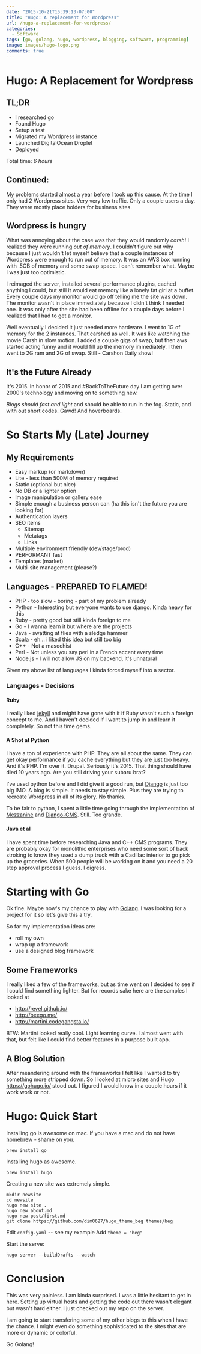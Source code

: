 ```yaml
---
date: "2015-10-21T15:39:13-07:00"
title: "Hugo: A replacement for Wordpress"
url: /hugo-a-replacement-for-wordpress/
categories:
  - Software
tags: [go, golang, hugo, wordpress, blogging, software, programming]
image: images/hugo-logo.png
comments: true
---
```



# Hugo: A Replacement for Wordpress

## TL;DR

- I researched go
- Found Hugo
- Setup a test
- Migrated my Wordpress instance
- Launched DigitalOcean Droplet
- Deployed

Total time: _6 hours_

## Continued:

My problems started almost a year before I took up this cause. At the time I only had 2 Wordpress sites. Very very low traffic.  Only a couple users a day.  They were mostly place holders for business sites.  

## Wordpress is hungry

What was annoying about the case was that they would randomly _carsh_! I realized they were running _out of memory_. I couldn't figure out why because I just wouldn't let myself believe that a couple instances of Wordpress were enough to run out of memory. It was an AWS box running with .5GB of memory and some swap space. I can't remember what. Maybe I was just too optimistic.


I reimaged the server, installed several performance plugins, cached anything I could, but still it would eat memory like a lonely fat girl at a buffet. Every couple days my monitor would go off telling me the site was down. The monitor wasn't in place immediately because I didn't think I needed one. It was only after the site had been offline for a couple days before I realized that I had to get a monitor.


Well eventually I decided it just needed more hardware. I went to 1G of memory for the 2 instances. That carshed as well. It was like watching the movie Carsh in slow motion. I added a couple gigs of swap, but then aws started acting funny and it would fill up the memory immediately. I then went to 2G ram and 2G of swap. Still - Carshon Daily show!

## It's the Future Already

It's 2015. In honor of 2015 and #BackToTheFuture day I am getting over 2000's technology and moving on to something new.

_Blogs should fast and light_ and should be able to run in the fog. Static, and with out short codes. Gawd! And hoverboards.


# So Starts My (Late) Journey


## My Requirements

- Easy markup (or markdown)
- Lite - less than 500M of memory required
- Static (optional but nice)
- No DB or a lighter option
- Image manipulation or gallery ease
- Simple enough a business person can (ha this isn't the future you are looking for)
- Authentication layers
- SEO items
    - Sitemap
    - Metatags
    - Links
- Multiple environment friendly (dev/stage/prod)
- PERFORMANT fast
- Templates (market)
- Multi-site management (please?)

## Languages - PREPARED TO FLAMED!

- PHP - too slow - boring - part of my problem already
- Python - Interesting but everyone wants to use django. Kinda heavy for this
- Ruby - pretty good but still kinda foreign to me
- Go - I wanna learn it but where are the projects
- Java - swatting at flies with a sledge hammer
- Scala - eh... i liked this idea but still too big
- C++ - Not a masochist
- Perl - Not unless you say perl in a French accent every time
- Node.js - I will not allow JS on my backend, it's unnatural


Given my above list of languages I kinda forced myself into a sector.  

### Languages - Decisions

#### Ruby

I really liked [jekyll](http://jekyllrb.com/docs/home/) and might have gone with it if Ruby wasn't such a foreign concept to me. And I haven't decided if I want to jump in and learn it completely. So not this time gems.

#### A Shot at Python

I have a ton of experience with PHP. They are all about the same. They can get okay performance if you cache everything but they are just too heavy. And it's PHP. I'm over it. Drupal. Seriously it's 2015. That thing should have died 10 years ago.  Are you still driving your subaru brat?

I've used python before and I did give it a good run, but [Django](https://www.djangoproject.com/) is just too big IMO. A blog is simple. It needs to stay simple. Plus they are trying to recreate Wordpress in all of its glory. No thanks.

To be fair to python, I spent a little time going through the implementation of [Mezzanine](http://mezzanine.jupo.org/) and [Django-CMS](http://www.django-cms.org/en/).  Still. Too grande.

#### Java et al

I have spent time before researching Java and C++ CMS programs. They are probably okay for monolithic enterprises who need some sort of back stroking to know they used a dump truck with a Cadillac interior to go pick up the groceries.  When 500 people will be working on it and you need a 20 step approval process I guess. I digress.

# Starting with Go

Ok fine. Maybe now's my chance to play with [Golang](https://golang.org/). I was looking for a project for it so let's give this a try.

So far my implementation ideas are:
- roll my own
- wrap up a framework
- use a designed blog framework


## Some Frameworks

I really liked a few of the frameworks, but as time went on I decided to see if I could find something lighter. But for records sake here are the samples I looked at

- http://revel.github.io/
- http://beego.me/
- http://martini.codegangsta.io/

BTW: Martini looked really cool. Light learning curve. I almost went with that, but felt like I could find better features in a purpose built app.

## A Blog Solution

After meandering around with the frameworks I felt like I wanted to try something more stripped down. So I looked at micro sites and Hugo https://gohugo.io/ stood out.  I figured I would know in a couple hours if it work work or not.  


# Hugo: Quick Start

Installing go is awesome on mac. If you have a mac and do not have [homebrew](http://brew.sh/) - shame on you.

    brew install go

Installing hugo as awesome.

    brew install hugo

Creating a new site was extremely simple.

    mkdir newsite
    cd newsite
    hugo new site .
    hugo new about.md
    hugo new post/first.md
    git clone https://github.com/dim0627/hugo_theme_beg themes/beg

Edit `config.yaml` -- see my example
Add `theme = "beg"`

Start the serve:

    hugo server --buildDrafts --watch

# Conclusion

This was very painless. I am kinda surprised. I was a little hesitant to get in here. Setting up virtual hosts and getting the code out there wasn't elegant but wasn't hard either. I just checked out my repo on the server.

I am going to start transfering some of my other blogs to this when I have the chance. I might even do something sophisticated to the sites that are more or dynamic or colorful.

Go Golang!
